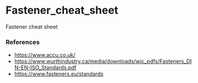 # Fastener_cheat_sheet
Fastener cheat sheet

### References
- https://www.accu.co.uk/
- https://www.wurthindustry.ca/media/downloads/wic_pdfs/Fasteners_DIN-EN-ISO_Standards.pdf
- https://www.fasteners.eu/standards
